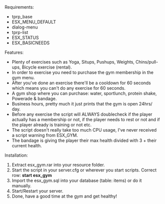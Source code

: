 Requirements:
* tprp_base
* ESX_MENU_DEFAULT
* dialog-menu
* tprp-list
* ESX_STATUS
* ESX_BASICNEEDS

Features:
* Plenty of exercises such as Yoga, Situps, Pushups, Weights, Chins/pull-ups, Bicycle exercise (rental).
* In order to exercise you need to purchase the gym membership in the gym menu.
* After you've done an exercise there'll be a cooldown for 60 seconds which means you can't do any exercise for 60 seconds.
* A gym shop where you can purchase: water, sportlunch, protein shake, Powerade & bandage.
* Business hours, pretty much it just prints that the gym is open 24hrs/ day.
* Before any exercise the script will ALWAYS doublecheck if the player actually has a membership or not, if the player needs to rest or not and if the player already is training or not etc.
* The script doesn't really take too much CPU usage, I've never received a script warning from ESX_GYM.
* The bandage is giving the player their max health divided with 3 + their current health.

Installation:
1. Extract esx_gym.rar into your resource folder.
2. Start the script in your server.cfg or wherever you start scripts. Correct row: **start esx_gym**
3. Import the esx_gym.sql into your database (table: items) or do it manually.
4. Start/Restart your server.
5. Done, have a good time at the gym and get healthy!
